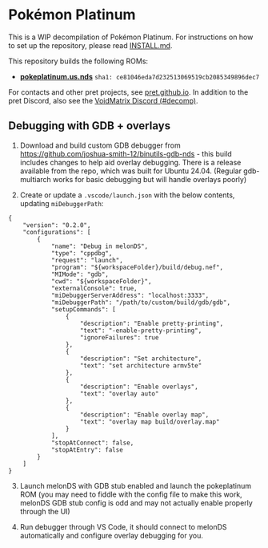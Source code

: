 # Pokémon Platinum

This is a WIP decompilation of Pokémon Platinum. For instructions on how to set up the repository, please read [INSTALL.md](INSTALL.md).

This repository builds the following ROMs:

* [**pokeplatinum.us.nds**](https://datomatic.no-intro.org/index.php?page=show_record&s=28&n=3541) `sha1: ce81046eda7d232513069519cb2085349896dec7`

For contacts and other pret projects, see [pret.github.io](https://pret.github.io/). In addition to the pret Discord, also see the [VoidMatrix Discord (#decomp)](https://discord.gg/prUAgd5).

## Debugging with GDB + overlays

1. Download and build custom GDB debugger from https://github.com/joshua-smith-12/binutils-gdb-nds - this build includes changes to help aid overlay debugging. There is a release available from the repo, which was built for Ubuntu 24.04. (Regular gdb-multiarch works for basic debugging but will handle overlays poorly)

2. Create or update a `.vscode/launch.json` with the below contents, updating `miDebuggerPath`:

```
{
    "version": "0.2.0",
    "configurations": [
        {
            "name": "Debug in melonDS",
            "type": "cppdbg",
            "request": "launch",
            "program": "${workspaceFolder}/build/debug.nef",
            "MIMode": "gdb",
            "cwd": "${workspaceFolder}",
            "externalConsole": true,
            "miDebuggerServerAddress": "localhost:3333",
            "miDebuggerPath": "/path/to/custom/build/gdb/gdb",
            "setupCommands": [
                {
                    "description": "Enable pretty-printing",
                    "text": "-enable-pretty-printing",
                    "ignoreFailures": true
                },
                {
                    "description": "Set architecture",
                    "text": "set architecture armv5te"
                },
                {
                    "description": "Enable overlays",
                    "text": "overlay auto"
                },
                {
                    "description": "Enable overlay map",
                    "text": "overlay map build/overlay.map"
                }
            ],
            "stopAtConnect": false,
            "stopAtEntry": false
        }
    ]
}
```

3. Launch melonDS with GDB stub enabled and launch the pokeplatinum ROM (you may need to fiddle with the config file to make this work, melonDS GDB stub config is odd and may not actually enable properly through the UI)

4. Run debugger through VS Code, it should connect to melonDS automatically and configure overlay debugging for you.